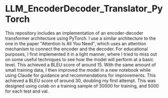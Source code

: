 # LLM_EncoderDecoder_Translator_PyTorch
This repository includes an implementation of an encoder-decoder transformer architecture using PyTorch. I use a similar architecture to the one in the paper "Attention Is All You Need", which uses an attention mechanism to connect the encoder and the decoder. For educational purposes, I first implemented it in a light manner, where I tried to miss out on some useful techniques to see how the model will perform at a basic level. This achieved a BLEU score of around 15. With the same amount of small training data, I then improved the model in a new notebook while using Claude for guidance and recommendations for improvements. This achieved a BLEU score of around 30, doubling my first attempt. 
This was designed using colab on a training sample of 30000 for training, and 5000 for each test and val. 
